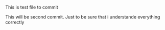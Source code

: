 This is test file to commit

This will be second commit. Just to be sure that i understande everything correctly
